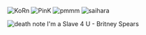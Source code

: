 ![KoRn](https://64.media.tumblr.com/7d95cccd1ef31aa7696df1b8c0bbae62/0a844093c4702aee-2e/s100x200/850bc8aad30c4fcea577a50ec9331504307ee1b8.jpg) ![PinK](https://64.media.tumblr.com/488e3ec71fb845d426d3c4fec581a3b4/55716263dd58e6e4-92/s100x200/c0167d54a6d5733d1fb12885ea35660f322e1f21.png) ![pmmm](https://blinkies.crd.co/assets/images/gallery14/6b567854_original.gif?v=f551d29f) ![saihara](https://external-media.spacehey.net/media/sU6YeGQjl8XAwf8uV8OCV0PbOzSxz_QTnn1sqwT0ipgI=/https://images-wixmp-ed30a86b8c4ca887773594c2.wixmp.com/f/bc0536b3-8a12-4088-9948-782176ad2a7d/dbeg6oc-525bb87e-8f98-48c5-8cdf-4f1d90e75abb.png/v1/fill/w_99,h_56,q_80,strp/saihara_stamp_3_by_haru__maki_dbeg6oc-fullview.jpg?token=eyJ0eXAiOiJKV1QiLCJhbGciOiJIUzI1NiJ9.eyJzdWIiOiJ1cm46YXBwOjdlMGQxODg5ODIyNjQzNzNhNWYwZDQxNWVhMGQyNmUwIiwiaXNzIjoidXJuOmFwcDo3ZTBkMTg4OTgyMjY0MzczYTVmMGQ0MTVlYTBkMjZlMCIsIm9iaiI6W1t7ImhlaWdodCI6Ijw9NTYiLCJwYXRoIjoiXC9mXC9iYzA1MzZiMy04YTEyLTQwODgtOTk0OC03ODIxNzZhZDJhN2RcL2RiZWc2b2MtNTI1YmI4N2UtOGY5OC00OGM1LThjZGYtNGYxZDkwZTc1YWJiLnBuZyIsIndpZHRoIjoiPD05OSJ9XV0sImF1ZCI6WyJ1cm46c2VydmljZTppbWFnZS5vcGVyYXRpb25zIl19.0wXfL52892YHhT3r-DzMCuGNBb637fVQf8EeYIzVv74)



![death note](https://i8.glitter-graphics.org/pub/181/181958z6aob5a3xp.gif)  I'm a Slave 4 U - Britney Spears
